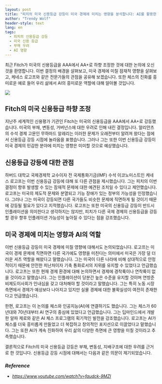 ```yaml
---
layout: post
title: "피치의 미국 신용등급 강등이 미국 경제에 미치는 영향을 분석합니다: AI를 활용한 경제 체스 게임 "
author: "Trendy Wolf"
header-style: text
lang: en
tags:
  - 피치의 신용등급 강등
  - 미국 신용 등급
  - 부채 우려
  - AI 영향
---
```


최근 Fitch가 미국의 신용등급을 AAA에서 AA+로 하향 조정한 것에 대한 논의에 오신 것을 환영합니다. 이번 결정의 배경을 살펴보고, 미국 경제에 미칠 잠재적 영향을 살펴보고, 케네스 로고프와 같은 전문가들의 관점을 공유해 보겠습니다. 또한 체스의 진화를 흥미로운 예로 들어 우리 삶에서 AI의 흥미로운 역할에 대해 알아볼 것입니다. 

<img
    src="https://i.ytimg.com/vi/faudck-9MZI/hqdefault.jpg"
/>






## Fitch의 미국 신용등급 하향 조정

지난주 세계적인 신용평가 기관인 Fitch는 미국의 신용등급을 AAA에서 AA+로 강등했습니다. 미국의 부채, 변동성, 거버넌스에 대한 우려로 인해 내린 결정입니다. 알리안츠의 수석 경제 고문인 무하마드 알레리는 이러한 문제가 오래전부터 알려져 왔다는 점에서 신용등급 강등 시점에 놀라움을 표했습니다. 그러나 그는 또한 이번 신용등급 강등이 미국 경제의 민감한 분야에 미치는 영향은 미미할 것으로 예상했습니다. 



## 신용등급 강등에 대한 관점

하버드 대학교 국제경제학 교수이자 전 국제통화기금(IMF) 수석 이코노미스트인 케네스 로고프는 이번 신용등급 강등에 대해 또 다른 관점을 제시했습니다. 그는 피치의 이번 결정이 향후 발생할 수 있는 잠재적 문제에 대한 예견된 조치일 수 있다고 제안했습니다. 로고프는 미국의 제도적 문제와 분열되고 기능 장애가 있는 정부의 가능성을 인정했습니다. 그러나 그는 미국이 강등되면 다른 국가들도 비슷한 문제에 직면하게 될 것이기 때문에 강등될 필요가 있다고 지적했습니다. 로고프는 또한 미국의 신용등급 강등이 반드시 인플레이션을 의미한다고 생각하지는 않지만, 피치가 다른 국제 경제의 신용등급을 강등할 경우 향후 인플레이션 가능성이 높아질 수 있다는 점을 강조했습니다. 



## 미국 경제에 미치는 영향과 AI의 역할

이번 신용등급 강등이 미국 경제에 미칠 영향에 대해서도 논의되었습니다. 로고프는 미국이 경제 문제에 직면하면 다른 국가에도 영향을 미친다는 의미에서 미국은 가장 덜 더러운 셔츠 역할을 해왔다고 말했습니다. 그는 미국이 다른 나라에 비해 상대적으로 안정적이기 때문에 안전한 피난처이자 기축 통화로서의 지위를 유지할 수 있었다고 언급했습니다. 로고프는 또한 현재 경제 환경에 대해 논의하면서 경제에 경착륙이나 연착륙이 없을 것이라고 말했습니다. 그는 인플레이션이 당분간 높은 수준을 유지할 것이며 연방준비제도이사회가 인내심을 갖고 대처해야 할 것이라고 말했습니다. 그는 특히 노동 시장 측면에서 경제가 예상보다 나아지고 있지만 실물 경제에 대한 불확실성이 여전히 존재한다고 언급했습니다.

한편, 로고프는 이 논의를 체스와 인공지능(AI)에 연결하기도 했습니다. 그는 체스가 60년대와 70년대부터 AI 연구의 중심에 있었다고 언급했습니다. 그는 딥마인드에서 개발한 알파 제로와 같은 AI 체스 프로그램의 획기적인 발전을 강조했습니다. 로고프는 AI가 체스를 더욱 흥미롭게 만들었고 더 복잡하고 창의적인 포지션으로 이끌었다고 말했습니다. 그는 또한 AI가 계속 진화하여 우리 삶의 다양한 측면에 큰 영향을 미칠 것이라고 추측했습니다.

결론적으로 Fitch의 미국 신용등급 강등은 부채, 변동성, 지배구조에 대한 우려를 근거로 한 것입니다. 신용등급 강등 시점에 대해서는 다음과 같은 의문이 제기되었습니다.


### _Reference_
- _https://www.youtube.com/watch?v=faudck-9MZI_

